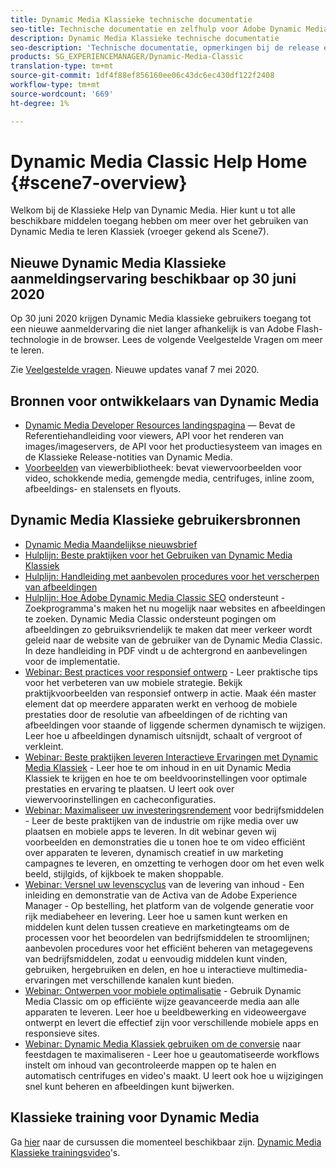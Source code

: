 ```yaml
---
title: Dynamic Media Klassieke technische documentatie
seo-title: Technische documentatie en zelfhulp voor Adobe Dynamic Media Classic
description: Dynamic Media Klassieke technische documentatie
seo-description: 'Technische documentatie, opmerkingen bij de release en zelfhulp voor Adobe Dynamic Media Classic, voorheen Scene 7 '
products: SG_EXPERIENCEMANAGER/Dynamic-Media-Classic
translation-type: tm+mt
source-git-commit: 1df4f88ef856160ee06c43dc6ec430df122f2408
workflow-type: tm+mt
source-wordcount: '669'
ht-degree: 1%

---
```



# Dynamic Media Classic Help Home {#scene7-overview}

Welkom bij de Klassieke Help van Dynamic Media. Hier kunt u tot alle beschikbare middelen toegang hebben om meer over het gebruiken van Dynamic Media te leren Klassiek (vroeger gekend als Scene7).

## Nieuwe Dynamic Media Klassieke aanmeldingservaring beschikbaar op 30 juni 2020

Op 30 juni 2020 krijgen Dynamic Media klassieke gebruikers toegang tot een nieuwe aanmeldervaring die niet langer afhankelijk is van Adobe Flash-technologie in de browser. Lees de volgende Veelgestelde Vragen om meer te leren.

Zie [Veelgestelde vragen](new-ui-2020.md). Nieuwe updates vanaf 7 mei 2020.

## Bronnen voor ontwikkelaars van Dynamic Media

* [Dynamic Media Developer Resources landingspagina](https://docs.adobe.com/content/help/en/dynamic-media-developer-resources/landing/home.html) — Bevat de Referentiehandleiding voor viewers, API voor het renderen van images/imageservers, de API voor het productiesysteem van images en de Klassieke Release-notities van Dynamic Media.
* [Voorbeelden](https://landing.adobe.com/en/na/dynamic-media/ctir-2755/live-demos.html) van viewerbibliotheek: bevat viewervoorbeelden voor video, schokkende media, gemengde media, centrifuges, inline zoom, afbeeldings- en stalensets en flyouts.

## Dynamic Media Klassieke gebruikersbronnen

* [Dynamic Media Maandelijkse nieuwsbrief](dynamic-media-newsletter.md)
* [Hulplijn: Beste praktijken voor het Gebruiken van Dynamic Media Klassiek](https://www.adobe.com/content/dam/www/us/en/marketing/experience-manager-assets/dynamic-media/adobe-dynamic-media-classic-best-practices-guide.pdf)
* [Hulplijn: Handleiding met aanbevolen procedures voor het verscherpen van afbeeldingen](/help/assets/s7_sharpening_images.pdf)
* [Hulplijn: Hoe Adobe Dynamic Media Classic SEO](/help/assets/s7_seo.pdf) ondersteunt - Zoekprogramma&#39;s maken het nu mogelijk naar websites en afbeeldingen te zoeken. Dynamic Media Classic ondersteunt pogingen om afbeeldingen zo gebruiksvriendelijk te maken dat meer verkeer wordt geleid naar de website van de gebruiker van de Dynamic Media Classic. In deze handleiding in PDF vindt u de achtergrond en aanbevelingen voor de implementatie.
* [Webinar: Best practices voor responsief ontwerp](http://offers.adobe.com/en/na/marketing/landings/_40458_responsive_design_live_on_demand_webinar.html) - Leer praktische tips voor het verbeteren van uw mobiele strategie. Bekijk praktijkvoorbeelden van responsief ontwerp in actie. Maak één master element dat op meerdere apparaten werkt en verhoog de mobiele prestaties door de resolutie van afbeeldingen of de richting van afbeeldingen voor staande of liggende schermen dynamisch te wijzigen. Leer hoe u afbeeldingen dynamisch uitsnijdt, schaalt of vergroot of verkleint.
* [Webinar: Beste praktijken leveren Interactieve Ervaringen met Dynamic Media Klassiek](http://seminars.adobeconnect.com/p7wb8ej3u6d/) - Leer hoe te om inhoud in en uit Dynamic Media Klassiek te krijgen en hoe te om beeldvoorinstellingen voor optimale prestaties en ervaring te plaatsen. U leert ook over viewervoorinstellingen en cacheconfiguraties.
* [Webinar: Maximaliseer uw investeringsrendement](https://adobecustomersuccess.adobeconnect.com/p5ar3hfrrec/?launcher=false&amp;fcsContent=true&amp;pbMode=normal&amp;proto=true) voor bedrijfsmiddelen - Leer de beste praktijken van de industrie om rijke media over uw plaatsen en mobiele apps te leveren. In dit webinar geven wij voorbeelden en demonstraties die u tonen hoe te om video efficiënt over apparaten te leveren, dynamisch creatief in uw marketing campagnes te leveren, en omzetting te verhogen door om het even welk beeld, stijlgids, of kijkboek te maken shoppable.
* [Webinar: Versnel uw levenscyclus](https://adobecustomersuccess.adobeconnect.com/p88ducm9pqv/) van de levering van inhoud - Een inleiding en demonstratie van de Activa van de Adobe Experience Manager - Op bestelling, het platform van de volgende generatie voor rijk mediabeheer en levering. Leer hoe u samen kunt werken en middelen kunt delen tussen creatieve en marketingteams om de processen voor het beoordelen van bedrijfsmiddelen te stroomlijnen; aanbevolen procedures voor het efficiënt beheren van metagegevens van bedrijfsmiddelen, zodat u eenvoudig middelen kunt vinden, gebruiken, hergebruiken en delen, en hoe u interactieve multimedia-ervaringen met verschillende kanalen kunt bieden.
* [Webinar: Ontwerpen voor mobiele optimalisatie](https://adobecustomersuccess.adobeconnect.com/p6oqd3wydif/?launcher=false&amp;fcsContent=true&amp;pbMode=normal&amp;proto=true) - Gebruik Dynamic Media Classic om op efficiënte wijze geavanceerde media aan alle apparaten te leveren. Leer hoe u beeldbewerking en videoweergave ontwerpt en levert die effectief zijn voor verschillende mobiele apps en responsieve sites.
* [Webinar: Dynamic Media Klassiek gebruiken om de conversie](https://adobecustomersuccess.adobeconnect.com/p32n1yr85c9/?proto=true) naar feestdagen te maximaliseren - Leer hoe u geautomatiseerde workflows instelt om inhoud van gecontroleerde mappen op te halen en automatisch centrifuges en video&#39;s maakt. U leert ook hoe u wijzigingen snel kunt beheren en afbeeldingen kunt bijwerken.

## Klassieke training voor Dynamic Media

Ga [hier](http://training.adobe.com/training/courses.html#product=adobe-scene7) naar de cursussen die momenteel beschikbaar zijn.
[Dynamic Media Klassieke trainingsvideo](/help/training-videos.md)&#39;s.
